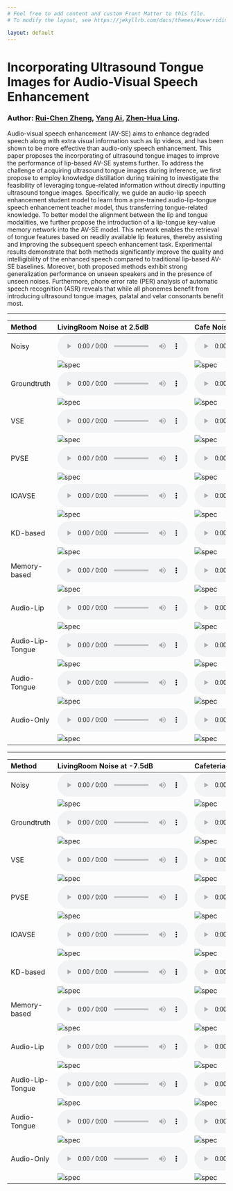 ```yaml
---
# Feel free to add content and custom Front Matter to this file.
# To modify the layout, see https://jekyllrb.com/docs/themes/#overriding-theme-defaults

layout: default
---
```


# Incorporating Ultrasound Tongue Images for Audio-Visual Speech Enhancement

### Author: [Rui-Chen Zheng](https://zhengrachel.github.io/), [Yang Ai](http://staff.ustc.edu.cn/~yangai/), [Zhen-Hua Ling](http://staff.ustc.edu.cn/~zhling/#!index.md).

Audio-visual speech enhancement (AV-SE) aims to enhance degraded speech along with extra visual information such as lip videos, and has been shown to be more effective than audio-only speech enhancement. This paper proposes the incorporating of ultrasound tongue images to improve the performance of lip-based AV-SE systems further. To address the challenge of acquiring ultrasound tongue images during inference, we first propose to employ knowledge distillation during training to investigate the feasibility of leveraging tongue-related information without directly inputting ultrasound tongue images. Specifically, we guide an audio-lip speech enhancement student model to learn from a pre-trained audio-lip-tongue speech enhancement teacher model, thus transferring tongue-related knowledge. To better model the alignment between the lip and tongue modalities, we further propose the introduction of a lip-tongue key-value memory network into the AV-SE model. This network enables the retrieval of tongue features based on readily available lip features, thereby assisting and improving the subsequent speech enhancement task. Experimental results demonstrate that both methods significantly improve the quality and intelligibility of the enhanced speech compared to traditional lip-based AV-SE baselines. Moreover, both proposed methods exhibit strong generalization performance on unseen speakers and in the presence of unseen noises. Furthermore, phone error rate (PER) analysis of automatic speech recognition (ASR) reveals that while all phonemes benefit from introducing ultrasound tongue images, palatal and velar consonants benefit most.

* * *

| Method           | LivingRoom Noise at 2.5dB | Cafe Noise at -2.5dB |
|:-----------------|:-----------------------|:------------------------|
| Noisy            |<audio  src="audio/01fi-015_xaud-noisy_2.5_living.wav" controls="controls"></audio >|<audio  src="audio/05ms-015_xaud-noisy_-2.5_cafe.wav" controls="controls"></audio >|
|                  |![spec](spec/01fi-015_xaud-noisy_2.5_living.png)|![spec](spec/05ms-015_xaud-noisy_-2.5_cafe.png)|
| Groundtruth      |<audio  src="audio/01fi-015_xaud-gt_2.5_living.wav" controls="controls"></audio >|<audio  src="audio/05ms-015_xaud-gt_-2.5_cafe.wav" controls="controls"></audio >|
|                  |![spec](spec/01fi-015_xaud-gt_2.5_living.png)|![spec](spec/05ms-015_xaud-gt_-2.5_cafe.png)|
| VSE              |<audio  src="audio/01fi-015_xaud-vse_2.5_living.wav" controls="controls"></audio >|<audio  src="audio/05ms-015_xaud-vse_-2.5_cafe.wav" controls="controls"></audio >|
|                  |![spec](spec/01fi-015_xaud-vse_2.5_living.png)|![spec](spec/05ms-015_xaud-vse_-2.5_cafe.png)|
| PVSE             |<audio  src="audio/01fi-015_xaud-pvse_2.5_living.wav" controls="controls"></audio >|<audio  src="audio/05ms-015_xaud-pvse_-2.5_cafe.wav" controls="controls"></audio >|
|                  |![spec](spec/01fi-015_xaud-pvse_2.5_living.png)|![spec](spec/05ms-015_xaud-pvse_-2.5_cafe.png)|
| IOAVSE           |<audio  src="audio/01fi-015_xaud-ioavse_2.5_living.wav" controls="controls"></audio >|<audio  src="audio/05ms-015_xaud-ioavse_-2.5_cafe.wav" controls="controls"></audio >|
|                  |![spec](spec/01fi-015_xaud-ioavse_2.5_living.png)|![spec](spec/05ms-015_xaud-ioavse_-2.5_cafe.png)|
| KD-based         |<audio  src="audio/01fi-015_xaud-kd_2.5_living.wav" controls="controls"></audio >|<audio  src="audio/05ms-015_xaud-kd_-2.5_cafe.wav" controls="controls"></audio >|
|                  |![spec](spec/01fi-015_xaud-kd_2.5_living.png)|![spec](spec/05ms-015_xaud-kd_-2.5_cafe.png)|
| Memory-based     |<audio  src="audio/01fi-015_xaud-memory_2.5_living.wav" controls="controls"></audio >|<audio  src="audio/05ms-015_xaud-memory_-2.5_cafe.wav" controls="controls"></audio >|
|                  |![spec](spec/01fi-015_xaud-memory_2.5_living.png)|![spec](spec/05ms-015_xaud-memory_-2.5_cafe.png)|
| Audio-Lip        |<audio  src="audio/01fi-015_xaud-lip_2.5_living.wav" controls="controls"></audio >|<audio  src="audio/05ms-015_xaud-lip_-2.5_cafe.wav" controls="controls"></audio >|
|                  |![spec](spec/01fi-015_xaud-lip_2.5_living.png)|![spec](spec/05ms-015_xaud-lip_-2.5_cafe.png)|
| Audio-Lip-Tongue |<audio  src="audio/01fi-015_xaud-lip_tongue_2.5_living.wav" controls="controls"></audio >|<audio  src="audio/05ms-015_xaud-lip_tongue_-2.5_cafe.wav" controls="controls"></audio >|
|                  |![spec](spec/01fi-015_xaud-lip_tongue_2.5_living.png)|![spec](spec/05ms-015_xaud-lip_tongue_-2.5_cafe.png)|
| Audio-Tongue     |<audio  src="audio/01fi-015_xaud-tongue_2.5_living.wav" controls="controls"></audio >|<audio  src="audio/05ms-015_xaud-tongue_-2.5_cafe.wav" controls="controls"></audio >|
|                  |![spec](spec/01fi-015_xaud-tongue_2.5_living.png)|![spec](spec/05ms-015_xaud-tongue_-2.5_cafe.png)|
| Audio-Only       |<audio  src="audio/01fi-015_xaud-ao_2.5_living.wav" controls="controls"></audio >|<audio  src="audio/05ms-015_xaud-ao_-2.5_cafe.wav" controls="controls"></audio >|
|                  |![spec](spec/01fi-015_xaud-ao_2.5_living.png)|![spec](spec/05ms-015_xaud-ao_-2.5_cafe.png)|

* * *

| Method           | LivingRoom Noise at -7.5dB | Cafeteria Noise at -7.5dB |
|:-----------------|:-----------------------|:------------------------|
| Noisy            |<audio  src="audio/10me-016_xaud-noisy_-7.5_living.wav" controls="controls"></audio >|<audio  src="audio/50ms-184_aud-noisy_-7.5_cafeteria.wav" controls="controls"></audio >|
|                  |![spec](spec/10me-016_xaud-noisy_-7.5_living.png)|![spec](spec/50ms-184_aud-noisy_-7.5_cafeteria.png)|
| Groundtruth      |<audio  src="audio/10me-016_xaud-gt_-7.5_living.wav" controls="controls"></audio >|<audio  src="audio/50ms-184_aud-gt_-7.5_cafeteria.wav" controls="controls"></audio >|
|                  |![spec](spec/10me-016_xaud-gt_-7.5_living.png)|![spec](spec/50ms-184_aud-gt_-7.5_cafeteria.png)|
| VSE              |<audio  src="audio/10me-016_xaud-vse_-7.5_living.wav" controls="controls"></audio >|<audio  src="audio/50ms-184_aud-vse_-7.5_cafeteria.wav" controls="controls"></audio >|
|                  |![spec](spec/10me-016_xaud-vse_-7.5_living.png)|![spec](spec/50ms-184_aud-vse_-7.5_cafeteria.png)|
| PVSE             |<audio  src="audio/10me-016_xaud-pvse_-7.5_living.wav" controls="controls"></audio >|<audio  src="audio/50ms-184_aud-pvse_-7.5_cafeteria.wav" controls="controls"></audio >|
|                  |![spec](spec/10me-016_xaud-pvse_-7.5_living.png)|![spec](spec/50ms-184_aud-pvse_-7.5_cafeteria.png)|
| IOAVSE           |<audio  src="audio/10me-016_xaud-ioavse_-7.5_living.wav" controls="controls"></audio >|<audio  src="audio/50ms-184_aud-ioavse_-7.5_cafeteria.wav" controls="controls"></audio >|
|                  |![spec](spec/10me-016_xaud-ioavse_-7.5_living.png)|![spec](spec/50ms-184_aud-ioavse_-7.5_cafeteria.png)|
| KD-based         |<audio  src="audio/10me-016_xaud-kd_-7.5_living.wav" controls="controls"></audio >|<audio  src="audio/50ms-184_aud-kd_-7.5_cafeteria.wav" controls="controls"></audio >|
|                  |![spec](spec/10me-016_xaud-kd_-7.5_living.png)|![spec](spec/50ms-184_aud-kd_-7.5_cafeteria.png)|
| Memory-based     |<audio  src="audio/10me-016_xaud-memory_-7.5_living.wav" controls="controls"></audio >|<audio  src="audio/50ms-184_aud-memory_-7.5_cafeteria.wav" controls="controls"></audio >|
|                  |![spec](spec/10me-016_xaud-memory_-7.5_living.png)|![spec](spec/50ms-184_aud-memory_-7.5_cafeteria.png)|
| Audio-Lip        |<audio  src="audio/10me-016_xaud-lip_-7.5_living.wav" controls="controls"></audio >|<audio  src="audio/50ms-184_aud-lip_-7.5_cafeteria.wav" controls="controls"></audio >|
|                  |![spec](spec/10me-016_xaud-lip_-7.5_living.png)|![spec](spec/50ms-184_aud-lip_-7.5_cafeteria.png)|
| Audio-Lip-Tongue |<audio  src="audio/10me-016_xaud-lip_tongue_-7.5_living.wav" controls="controls"></audio >|<audio  src="audio/50ms-184_aud-lip_tongue_-7.5_cafeteria.wav" controls="controls"></audio >|
|                  |![spec](spec/10me-016_xaud-lip_tongue_-7.5_living.png)|![spec](spec/50ms-184_aud-lip_tongue_-7.5_cafeteria.png)|
| Audio-Tongue     |<audio  src="audio/10me-016_xaud-tongue_-7.5_living.wav" controls="controls"></audio >|<audio  src="audio/50ms-184_aud-tongue_-7.5_cafeteria.wav" controls="controls"></audio >|
|                  |![spec](spec/10me-016_xaud-tongue_-7.5_living.png)|![spec](spec/50ms-184_aud-tongue_-7.5_cafeteria.png)|
| Audio-Only       |<audio  src="audio/10me-016_xaud-ao_-7.5_living.wav" controls="controls"></audio >|<audio  src="audio/50ms-184_aud-ao_-7.5_cafeteria.wav" controls="controls"></audio >|
|                  |![spec](spec/10me-016_xaud-ao_-7.5_living.png)|![spec](spec/50ms-184_aud-ao_-7.5_cafeteria.png)|


